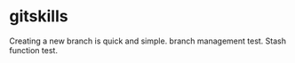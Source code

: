 # gitskills
Creating a new branch is quick and simple.
branch management test.
Stash function test.
